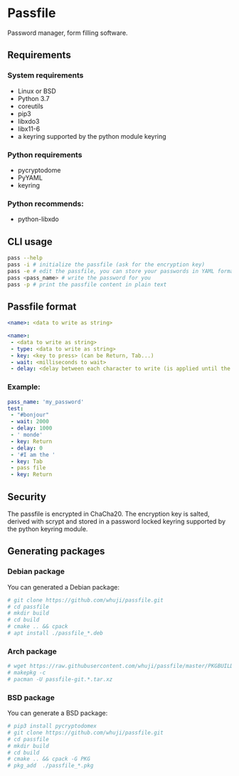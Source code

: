 # Passfile
Password manager, form filling software.

## Requirements

### System requirements
- Linux or BSD
- Python 3.7
- coreutils
- pip3
- libxdo3
- libx11-6
- a keyring supported by the python module keyring

### Python requirements
- pycryptodome
- PyYAML
- keyring

### Python recommends:
- python-libxdo

## CLI usage
```bash
pass --help
pass -i # initialize the passfile (ask for the encryption key)
pass -e # edit the passfile, you can store your passwords in YAML format
pass <pass_name> # write the password for you
pass -p # print the passfile content in plain text
```

## Passfile format
```yaml
<name>: <data to write as string>
```

```yaml
<name>:
 - <data to write as string>
 - type: <data to write as string>
 - key: <key to press> (can be Return, Tab...)
 - wait: <milliseconds to wait>
 - delay: <delay between each character to write (is applied until the next delay change or the end)>
```

### Example: 
```yaml
pass_name: 'my_password'
test:
 - "#bonjour"
 - wait: 2000
 - delay: 1000
 - ' monde'
 - key: Return
 - delay: 0
 - '#I am the '
 - key: Tab
 - pass file
 - key: Return
```

## Security
The passfile is encrypted in ChaCha20.
The encryption key is salted, derived with scrypt and stored in a password locked keyring supported by the python keyring module.

## Generating packages

### Debian package
You can generated a Debian package:

```bash
# git clone https://github.com/whuji/passfile.git
# cd passfile
# mkdir build
# cd build
# cmake .. && cpack
# apt install ./passfile_*.deb
```

### Arch package
```bash
# wget https://raw.githubusercontent.com/whuji/passfile/master/PKGBUILD
# makepkg -c
# pacman -U passfile-git.*.tar.xz
```

### BSD package
You can generate a BSD package:

```bash
# pip3 install pycryptodomex
# git clone https://github.com/whuji/passfile.git
# cd passfile
# mkdir build
# cd build
# cmake .. && cpack -G PKG
# pkg_add  ./passfile_*.pkg
```
